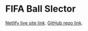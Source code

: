 # FIFA Ball Slector

[Netlify live site link](https://willowy-cobbler-d80d9f.netlify.app/).
[GitHub repo link](https://github.com/Programming-Hero-Web-Course4/lucky-one-ZaubayerAhammedTolon).
